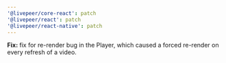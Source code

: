 ```yaml
---
'@livepeer/core-react': patch
'@livepeer/react': patch
'@livepeer/react-native': patch
---
```


**Fix:** fix for re-render bug in the Player, which caused a forced re-render on every refresh of a video.

